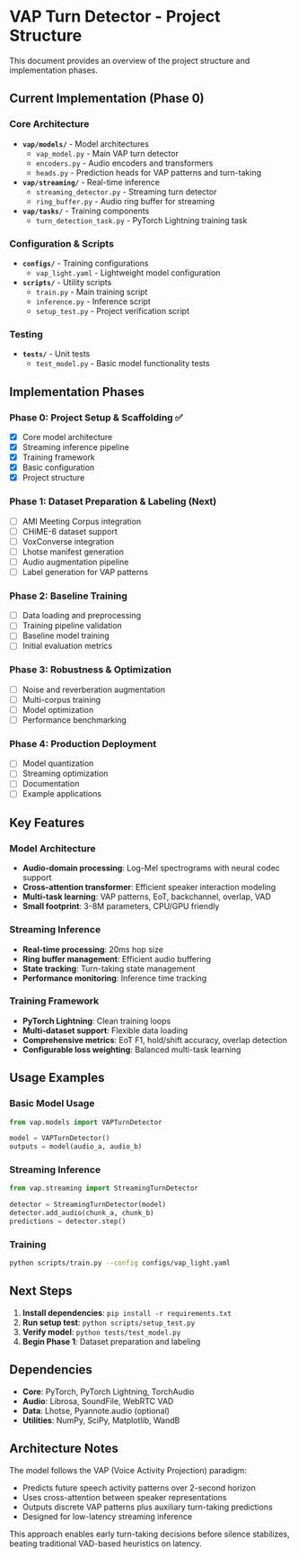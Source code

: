 # VAP Turn Detector - Project Structure

This document provides an overview of the project structure and implementation phases.

## Current Implementation (Phase 0)

### Core Architecture
- **`vap/models/`** - Model architectures
  - `vap_model.py` - Main VAP turn detector
  - `encoders.py` - Audio encoders and transformers
  - `heads.py` - Prediction heads for VAP patterns and turn-taking
- **`vap/streaming/`** - Real-time inference
  - `streaming_detector.py` - Streaming turn detector
  - `ring_buffer.py` - Audio ring buffer for streaming
- **`vap/tasks/`** - Training components
  - `turn_detection_task.py` - PyTorch Lightning training task

### Configuration & Scripts
- **`configs/`** - Training configurations
  - `vap_light.yaml` - Lightweight model configuration
- **`scripts/`** - Utility scripts
  - `train.py` - Main training script
  - `inference.py` - Inference script
  - `setup_test.py` - Project verification script

### Testing
- **`tests/`** - Unit tests
  - `test_model.py` - Basic model functionality tests

## Implementation Phases

### Phase 0: Project Setup & Scaffolding ✅
- [x] Core model architecture
- [x] Streaming inference pipeline
- [x] Training framework
- [x] Basic configuration
- [x] Project structure

### Phase 1: Dataset Preparation & Labeling (Next)
- [ ] AMI Meeting Corpus integration
- [ ] CHiME-6 dataset support
- [ ] VoxConverse integration
- [ ] Lhotse manifest generation
- [ ] Audio augmentation pipeline
- [ ] Label generation for VAP patterns

### Phase 2: Baseline Training
- [ ] Data loading and preprocessing
- [ ] Training pipeline validation
- [ ] Baseline model training
- [ ] Initial evaluation metrics

### Phase 3: Robustness & Optimization
- [ ] Noise and reverberation augmentation
- [ ] Multi-corpus training
- [ ] Model optimization
- [ ] Performance benchmarking

### Phase 4: Production Deployment
- [ ] Model quantization
- [ ] Streaming optimization
- [ ] Documentation
- [ ] Example applications

## Key Features

### Model Architecture
- **Audio-domain processing**: Log-Mel spectrograms with neural codec support
- **Cross-attention transformer**: Efficient speaker interaction modeling
- **Multi-task learning**: VAP patterns, EoT, backchannel, overlap, VAD
- **Small footprint**: 3-8M parameters, CPU/GPU friendly

### Streaming Inference
- **Real-time processing**: 20ms hop size
- **Ring buffer management**: Efficient audio buffering
- **State tracking**: Turn-taking state management
- **Performance monitoring**: Inference time tracking

### Training Framework
- **PyTorch Lightning**: Clean training loops
- **Multi-dataset support**: Flexible data loading
- **Comprehensive metrics**: EoT F1, hold/shift accuracy, overlap detection
- **Configurable loss weighting**: Balanced multi-task learning

## Usage Examples

### Basic Model Usage
```python
from vap.models import VAPTurnDetector

model = VAPTurnDetector()
outputs = model(audio_a, audio_b)
```

### Streaming Inference
```python
from vap.streaming import StreamingTurnDetector

detector = StreamingTurnDetector(model)
detector.add_audio(chunk_a, chunk_b)
predictions = detector.step()
```

### Training
```bash
python scripts/train.py --config configs/vap_light.yaml
```

## Next Steps

1. **Install dependencies**: `pip install -r requirements.txt`
2. **Run setup test**: `python scripts/setup_test.py`
3. **Verify model**: `python tests/test_model.py`
4. **Begin Phase 1**: Dataset preparation and labeling

## Dependencies

- **Core**: PyTorch, PyTorch Lightning, TorchAudio
- **Audio**: Librosa, SoundFile, WebRTC VAD
- **Data**: Lhotse, Pyannote.audio (optional)
- **Utilities**: NumPy, SciPy, Matplotlib, WandB

## Architecture Notes

The model follows the VAP (Voice Activity Projection) paradigm:
- Predicts future speech activity patterns over 2-second horizon
- Uses cross-attention between speaker representations
- Outputs discrete VAP patterns plus auxiliary turn-taking predictions
- Designed for low-latency streaming inference

This approach enables early turn-taking decisions before silence stabilizes, beating traditional VAD-based heuristics on latency. 